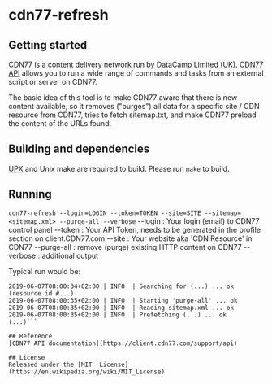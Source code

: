 # cdn77-refresh

## Getting started
CDN77 is a content delivery network run by DataCamp Limited (UK). [CDN77 API](https://client.cdn77.com/support/api) allows you to run a wide range of commands and tasks from an external script or server on CDN77.

The basic idea of this tool is to make CDN77 aware that there is new content available, so it removes ("purges") all data for a specific site / CDN resource from CDN77, tries to fetch sitemap.txt, and make CDN77 preload the content of the URLs found.

## Building and dependencies
[UPX](https://upx.github.io) and Unix make are required to build. Please run ```make``` to build.

## Running
```cdn77-refresh --login=LOGIN --token=TOKEN --site=SITE --sitemap=<sitemap.xml> --purge-all --verbose```
    --login : Your login (email) to CDN77 control panel
    --token : Your API Token, needs to be generated in the profile section on client.CDN77.com
    --site : Your website aka 'CDN Resource' in CDN77
    --purge-all : remove (purge) existing HTTP content on CDN77
    --verbose : additional output

Typical run would be:
```2019-06-07T08:00:34+02:00 | INFO  | Reading resource list from CDN77 ... ok
2019-06-07T08:00:34+02:00 | INFO  | Searching for (...) ... ok (resource id #...)
2019-06-07T08:00:35+02:00 | INFO  | Starting 'purge-all' ... ok
2019-06-07T08:00:35+02:00 | INFO  | Reading sitemap.xml ... ok
2019-06-07T08:00:35+02:00 | INFO  | Prefetching (...) ... ok
(...)```

## Reference
[CDN77 API documentation](https://client.cdn77.com/support/api)

## License
Released under the [MIT  License](https://en.wikipedia.org/wiki/MIT_License)